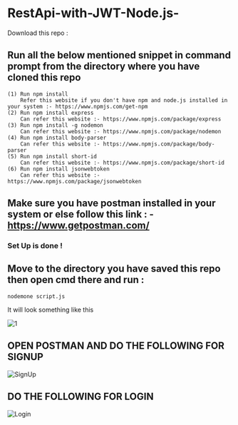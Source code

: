 # RestApi-with-JWT-Node.js-

Download this repo :
  ## Run all the below mentioned snippet in command prompt from the directory where you have cloned this repo
    (1) Run npm install
        Refer this website if you don't have npm and node.js installed in your system :- https://www.npmjs.com/get-npm
    (2) Run npm install express
        Can refer this website :- https://www.npmjs.com/package/express
    (3) Run npm install -g nodemon
        Can refer this website :- https://www.npmjs.com/package/nodemon
    (4) Run npm install body-parser
        Can refer this website :- https://www.npmjs.com/package/body-parser
    (5) Run npm install short-id 
        Can refer this website :- https://www.npmjs.com/package/short-id
    (6) Run npm install jsonwebtoken
        Can refer this website :- https://www.npmjs.com/package/jsonwebtoken
        

## Make sure you have postman installed in your system or else follow this link : - https://www.getpostman.com/
### Set Up is done !
## Move to the directory you have saved this repo then open cmd there and run :
    nodemone script.js
It will look something like this 


![1](https://user-images.githubusercontent.com/38683560/59582959-7d003c00-90f7-11e9-964f-1860c973b878.PNG)



## OPEN POSTMAN AND DO THE FOLLOWING FOR SIGNUP


![SignUp](https://user-images.githubusercontent.com/38683560/59583681-a3bf7200-90f9-11e9-89da-b7159d66a57d.PNG)


## DO THE FOLLOWING FOR LOGIN


![Login](https://user-images.githubusercontent.com/38683560/59583931-58599380-90fa-11e9-8274-5ab2deeb18d4.PNG)

